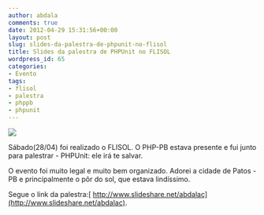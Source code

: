 ```yaml
---
author: abdala
comments: true
date: 2012-04-29 15:31:56+00:00
layout: post
slug: slides-da-palestra-de-phpunit-no-flisol
title: Slides da palestra de PHPUnit no FLISOL
wordpress_id: 65
categories:
- Evento
tags:
- flisol
- palestra
- phppb
- phpunit
---
```


![](http://abda.la/wp-content/uploads/2012/04/flisol_moin_banner.png)

Sábado(28/04) foi realizado o FLISOL. O PHP-PB estava presente e fui junto para palestrar - PHPUnit: ele irá te salvar.

O evento foi muito legal e muito bem organizado. Adorei a cidade de Patos - PB e principalmente o pôr do sol, que estava lindíssimo.

Segue o link da palestra:[ http://www.slideshare.net/abdalac](http://www.slideshare.net/abdalac).
